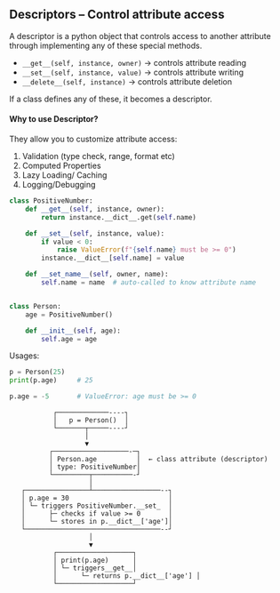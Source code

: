 ## Descriptors – Control attribute access
A descriptor is a python object that controls access to another attribute through implementing any of these
special methods.

- `__get__(self, instance, owner)` → controls attribute reading
- `__set__(self, instance, value)` → controls attribute writing
- `__delete__(self, instance)` → controls attribute deletion

If a class defines any of these, it becomes a descriptor.

#### Why to use Descriptor?
They allow you to customize attribute access:
1. Validation (type check, range, format etc)
2. Computed Properties
3. Lazy Loading/ Caching
4. Logging/Debugging

```python
class PositiveNumber:
    def __get__(self, instance, owner):
        return instance.__dict__.get(self.name)

    def __set__(self, instance, value):
        if value < 0:
            raise ValueError(f"{self.name} must be >= 0")
        instance.__dict__[self.name] = value

    def __set_name__(self, owner, name):
        self.name = name  # auto-called to know attribute name


class Person:
    age = PositiveNumber()

    def __init__(self, age):
        self.age = age
```

Usages:
```python
p = Person(25)
print(p.age)     # 25

p.age = -5       # ValueError: age must be >= 0
```

```
           ┌─────────────----┐
           │   p = Person()  │
           └───────┬─────----┘
                   │
                   ▼
          ┌───────────────────-─┐
          │ Person.age          │  ← class attribute (descriptor)
          │ type: PositiveNumber│
          └─────────┬──────────-┘
                    │
   ┌────────────────┴─────────────────--┐
   │ p.age = 30                         │
   │ └─ triggers PositiveNumber.__set_  │
   │      ├─ checks if value >= 0       │
   │      └─ stores in p.__dict__['age']│
   └──────────────────────────────────--┘
                    │
                    ▼
           ┌───────────────────┐
           │ print(p.age)      │
           │ └─ triggers__get__│
           │      └─ returns p.__dict__['age'] │
           └───────────────────┘
```
